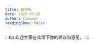 ```yaml
---
title: 留言板
date: 2023-07-25
author: Cleaner
readingShow: false
---
```


:::tip
 欢迎大家在此留下你的建议和意见。
::: 

<Vssue :title="$title" />